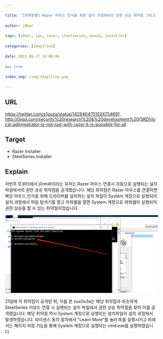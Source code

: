 ```yaml
---

title: "[하루한줄] Razer 마우스 인식을 위한 설치 과정에서의 권한 상승 취약점 그리고 SteelSeries에서의 유사 취약점 "

author: j0ker

tags: [j0ker, lpe, razer, steelseries, mouse, installer] 

categories: [1day1line] 

date: 2021-08-27 14:00:00 

cc: true

index_img: /img/1day1line.png

---
```


## URL

https://twitter.com/s1guza/status/1429404751024754691 , http://0xsp.com/security%20research%20&%20development%20(SRD)/local-administrator-is-not-just-with-razer-it-is-possible-for-all



## Target

-  Razer Installer
-  SteelSeries Installer

  

## Explain
저번주 트위터에서 j0nh4t이라는 유저는 Razer 마우스 연결시 자동으로 실행되는 설치 파일에서의 권한 상승 취약점을 공개했습니다. 해당 취약점은 Razer 마우스를 연결하면 해당 마우스 인식을 위해 드라이버를 설치하는 설치 파일이 System 계정으로 실행되어 설치 과정에서 파일 탐색기를 열고 파워쉘을 열면 System 계정으로 파워쉘이 실행되어 권한 상승을 할 수 있는 취약점이었습니다.

![stellserieslpe](line/stellserieslpe.png)

21일에 이 취약점이 공개된 뒤, 이를 본 zux0x3a는 해당 취약점과 비슷하게 SteelSeries 키보드 연결 시 실행되는 설치 파일에서 권한 상승 취약점을 찾아 이를 공개했습니다. 해당 취약점 역시 System 계정으로 실행되는 설치파일의 설치 과정에서 발생하였습니다. 라이센스 동의 절차에서 "Learn More"를 눌러 IE를 실행시키고 IE에서는 페이지 저장 기능을 통해 System 계정으로 실행되는 cmd.exe를 실행하였습니다. 
